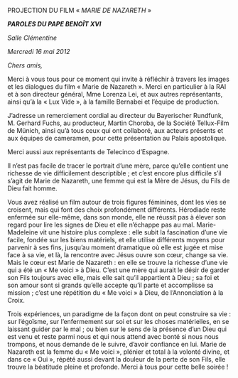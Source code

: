 PROJECTION DU FILM « *MARIE DE NAZARETH* »

***PAROLES DU PAPE BENOÎT XVI***

*Salle Clémentine*

*Mercredi 16 mai 2012*

*Chers amis,*

Merci à vous tous pour ce moment qui invite à réfléchir à travers les images et les dialogues du film « Marie de Nazareth ». Merci en particulier à la RAI et à son directeur général, Mme Lorenza Lei, et aux autres représentants, ainsi qu’à la « Lux Vide », à la famille Bernabei et l’équipe de production.

J’adresse un remerciement cordial au directeur du Bayerischer Rundfunk, M. Gerhard Fuchs, au producteur, Martin Choroba, de la Société Tellux-Film de Münich, ainsi qu’à tous ceux qui ont collaboré, aux acteurs présents et aux équipes de cameramen, pour cette présentation au Palais apostolique.

Merci aussi aux représentants de Telecinco d’Espagne.

Il n’est pas facile de tracer le portrait d’une mère, parce qu’elle contient une richesse de vie difficilement descriptible ; et c’est encore plus difficile s’il s’agit de Marie de Nazareth, une femme qui est la Mère de Jésus, du Fils de Dieu fait homme.

Vous avez réalisé un film autour de trois figures féminines, dont les vies se croisent, mais qui font des choix profondément différents. Hérodiade reste enfermée sur elle-même, dans son monde, elle ne réussit pas à élever son regard pour lire les signes de Dieu et elle n’échappe pas au mal. Marie-Madeleine vit une histoire plus complexe : elle subit la fascination d’une vie facile, fondée sur les biens matériels, et elle utilise différents moyens pour parvenir à ses fins, jusqu’au moment dramatique où elle est jugée et mise face à sa vie, et là, la rencontre avec Jésus ouvre son cœur, change sa vie. Mais le cœur est Marie de Nazareth : en elle se trouve la richesse d’une vie qui a été un « Me voici » à Dieu. C’est une mère qui aurait le désir de garder son Fils toujours avec elle, mais elle sait qu’il appartient à Dieu ; sa foi et son amour sont si grands qu’elle accepte qu’il parte et accomplisse sa mission ; c’est une répétition du « Me voici » à Dieu, de l’Annonciation à la Croix.

Trois expériences, un paradigme de la façon dont on peut construire sa vie : sur l’égoïsme, sur l’enfermement sur soi et sur les choses matérielles, en se laissant guider par le mal ; ou bien sur le sens de la présence d’un Dieu qui est venu et reste parmi nous et qui nous attend avec bonté si nous nous trompons, et nous demande de le suivre, d’avoir confiance en lui. Marie de Nazareth est la femme du « Me voici », plénier et total à la volonté divine, et dans ce « Oui », répété aussi devant la douleur de la perte de son Fils, elle trouve la béatitude pleine et profonde. Merci à tous pour cette belle soirée !